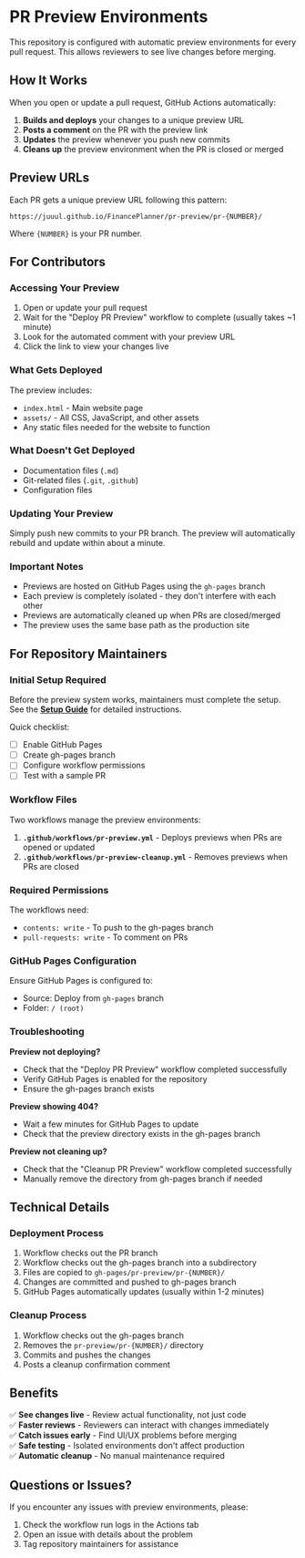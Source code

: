 # PR Preview Environments

This repository is configured with automatic preview environments for every pull request. This allows reviewers to see live changes before merging.

## How It Works

When you open or update a pull request, GitHub Actions automatically:

1. **Builds and deploys** your changes to a unique preview URL
2. **Posts a comment** on the PR with the preview link
3. **Updates** the preview whenever you push new commits
4. **Cleans up** the preview environment when the PR is closed or merged

## Preview URLs

Each PR gets a unique preview URL following this pattern:

```
https://juuul.github.io/FinancePlanner/pr-preview/pr-{NUMBER}/
```

Where `{NUMBER}` is your PR number.

## For Contributors

### Accessing Your Preview

1. Open or update your pull request
2. Wait for the "Deploy PR Preview" workflow to complete (usually takes ~1 minute)
3. Look for the automated comment with your preview URL
4. Click the link to view your changes live

### What Gets Deployed

The preview includes:
- `index.html` - Main website page
- `assets/` - All CSS, JavaScript, and other assets
- Any static files needed for the website to function

### What Doesn't Get Deployed

- Documentation files (`.md`)
- Git-related files (`.git`, `.github`)
- Configuration files

### Updating Your Preview

Simply push new commits to your PR branch. The preview will automatically rebuild and update within about a minute.

### Important Notes

- Previews are hosted on GitHub Pages using the `gh-pages` branch
- Each preview is completely isolated - they don't interfere with each other
- Previews are automatically cleaned up when PRs are closed/merged
- The preview uses the same base path as the production site

## For Repository Maintainers

### Initial Setup Required

Before the preview system works, maintainers must complete the setup. See the **[Setup Guide](SETUP_GUIDE.md)** for detailed instructions.

Quick checklist:
- [ ] Enable GitHub Pages
- [ ] Create gh-pages branch
- [ ] Configure workflow permissions
- [ ] Test with a sample PR

### Workflow Files

Two workflows manage the preview environments:

1. **`.github/workflows/pr-preview.yml`** - Deploys previews when PRs are opened or updated
2. **`.github/workflows/pr-preview-cleanup.yml`** - Removes previews when PRs are closed

### Required Permissions

The workflows need:
- `contents: write` - To push to the gh-pages branch
- `pull-requests: write` - To comment on PRs

### GitHub Pages Configuration

Ensure GitHub Pages is configured to:
- Source: Deploy from `gh-pages` branch
- Folder: `/ (root)`

### Troubleshooting

**Preview not deploying?**
- Check that the "Deploy PR Preview" workflow completed successfully
- Verify GitHub Pages is enabled for the repository
- Ensure the gh-pages branch exists

**Preview showing 404?**
- Wait a few minutes for GitHub Pages to update
- Check that the preview directory exists in the gh-pages branch

**Preview not cleaning up?**
- Check that the "Cleanup PR Preview" workflow completed successfully
- Manually remove the directory from gh-pages branch if needed

## Technical Details

### Deployment Process

1. Workflow checks out the PR branch
2. Workflow checks out the gh-pages branch into a subdirectory
3. Files are copied to `gh-pages/pr-preview/pr-{NUMBER}/`
4. Changes are committed and pushed to gh-pages branch
5. GitHub Pages automatically updates (usually within 1-2 minutes)

### Cleanup Process

1. Workflow checks out the gh-pages branch
2. Removes the `pr-preview/pr-{NUMBER}/` directory
3. Commits and pushes the changes
4. Posts a cleanup confirmation comment

## Benefits

✅ **See changes live** - Review actual functionality, not just code  
✅ **Faster reviews** - Reviewers can interact with changes immediately  
✅ **Catch issues early** - Find UI/UX problems before merging  
✅ **Safe testing** - Isolated environments don't affect production  
✅ **Automatic cleanup** - No manual maintenance required  

## Questions or Issues?

If you encounter any issues with preview environments, please:
1. Check the workflow run logs in the Actions tab
2. Open an issue with details about the problem
3. Tag repository maintainers for assistance
